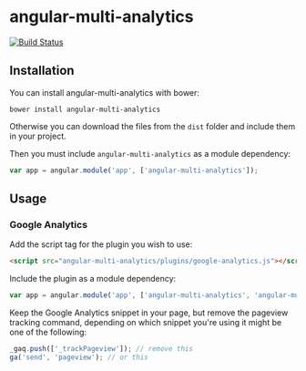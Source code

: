 # angular-multi-analytics

[![Build Status](https://travis-ci.org/cesarandreu/angular-multi-analytics.svg?branch=master)](https://travis-ci.org/cesarandreu/angular-multi-analytics)

## Installation

You can install angular-multi-analytics with bower:

```shell
bower install angular-multi-analytics
```

Otherwise you can download the files from the `dist` folder and include them in your project.

Then you must include `angular-multi-analytics` as a module dependency:

```javascript
var app = angular.module('app', ['angular-multi-analytics']);
```

## Usage

### Google Analytics

Add the script tag for the plugin you wish to use:

```html
<script src="angular-multi-analytics/plugins/google-analytics.js"></script>
```

Include the plugin as a module dependency:

```javascript
var app = angular.module('app', ['angular-multi-analytics', 'angular-multi-analytics.google-analytics']);
```

Keep the Google Analytics snippet in your page, but remove the pageview tracking command, depending on which snippet you're using it might be one of the following:

```javascript
_gaq.push(['_trackPageview']); // remove this
ga('send', 'pageview'); // or this
```

